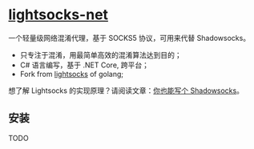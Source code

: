 # [lightsocks-net](https://github.com/codeyu/lightsocks-net)
一个轻量级网络混淆代理，基于 SOCKS5 协议，可用来代替 Shadowsocks。

- 只专注于混淆，用最简单高效的混淆算法达到目的；
- C# 语言编写，基于 .NET Core, 跨平台；
- Fork from [lightsocks](https://github.com/gwuhaolin/lightsocks) of golang;

想了解 Lightsocks 的实现原理？请阅读文章：[你也能写个 Shadowsocks](https://github.com/gwuhaolin/blog/issues/12)。 

## 安装
TODO
